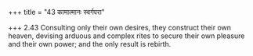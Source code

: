 +++
title = "43 कामात्मानः स्वर्गपरा"

+++
2.43 Consulting only their own desires, they construct their own heaven,
devising arduous and complex rites to secure their own pleasure and
their own power; and the only result is rebirth.
